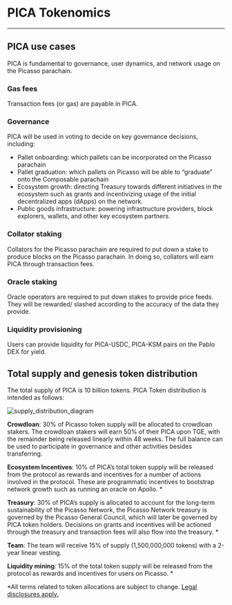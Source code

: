 # PICA Tokenomics

---

## PICA use cases

PICA is fundamental to governance, user dynamics, and network usage on the Picasso parachain. 


### Gas fees

Transaction fees (or gas) are payable in PICA.


### Governance

PICA will be used in voting to decide on key governance decisions, including: 



* Pallet onboarding: which pallets can be incorporated on the Picasso parachain
* Pallet graduation: which pallets on Picasso will be able to “graduate” onto the Composable parachain
* Ecosystem growth: directing Treasury towards different initiatives in the ecosystem such as grants and incentivizing usage of the initial decentralized apps (dApps) on the network.
* Public goods infrastructure: powering infrastructure providers, block explorers, wallets, and other key ecosystem partners.


### Collator staking

Collators for the Picasso parachain are required to put down a stake to produce blocks on the Picasso parachain. In doing so, collators will earn PICA through transaction fees.


### Oracle staking

Oracle operators are required to put down stakes to provide price feeds. They will be rewarded/ slashed according to the accuracy of the data they provide.


### Liquidity provisioning

Users can provide liquidity for PICA-USDC, PICA-KSM pairs on the Pablo DEX for yield. 


## Total supply and genesis token distribution

The total supply of PICA is 10 billion tokens. PICA Token distribution is intended as follows:


![supply_distribution_diagram](/img/parachains/supply-distribution-diagram.png)


**Crowdloan**: 30% of Picasso token supply will be allocated to crowdloan stakers. The crowdloan stakers will earn 50% of their PICA upon TGE, with the remainder being released linearly within 48 weeks. The full balance can be used to participate in governance and other activities besides transferring.

**Ecosystem Incentives**: 10% of PICA’s total token supply will be released from the protocol as rewards and incentives for a number of actions involved in the protocol. These are programmatic incentives to bootstrap network growth such as running an oracle on Apollo. *

**Treasury**: 30% of PICA’s supply is allocated to account for the long-term sustainability of the Picasso Network, the Picasso Network treasury is governed by the Picasso General Council, which will later be governed by PICA token holders. Decisions on grants and incentives will be actioned through the treasury and transaction fees will also flow into the treasury. * 

**Team**: The team will receive 15% of supply (1,500,000,000 tokens) with a 2-year linear vesting.

**Liquidity mining**: 15% of the total token supply will be released from the protocol as rewards and incentives for users on Picasso. *

*All terms related to token allocations are subject to change. [Legal disclosures apply.](../../faqs/risks-disclosures.md)
